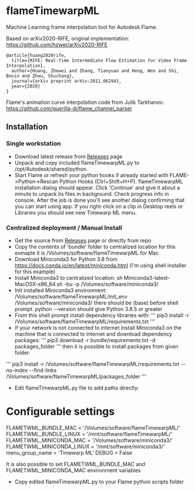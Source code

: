 # flameTimewarpML
Machine Learning frame interpolation tool for Autodesk Flame.  

Based on arXiv2020-RIFE, original implementation: https://github.com/hzwer/arXiv2020-RIFE
```
@article{huang2020rife,
  title={RIFE: Real-Time Intermediate Flow Estimation for Video Frame Interpolation},
  author={Huang, Zhewei and Zhang, Tianyuan and Heng, Wen and Shi, Boxin and Zhou, Shuchang},
  journal={arXiv preprint arXiv:2011.06294},
  year={2020}
}
```
Flame's animation curve interpolation code from Julik Tarkhanov:
https://github.com/guerilla-di/flame_channel_parser

## Installation
### Single workstation

* Download latest release from [Releases](https://github.com/talosh/flameTimewarpML/releases) page
* Unpack and copy included flameTimewarpML.py to /opt/Autodesk/shared/python.
* Start Flame or refresh your python hooks if already started with FLAME->Python->Rescan Python Hooks (Ctrl+Shift+H+P). flameTimewarpML installation dialog should appear. Click 'Continue' and give it about a minute to unpack its files in background. Check progress info in console. After the job is done you'll see another dialog confirming that you can start using app. If you right-click on a clip in Desktop reels or Libraries you should see new Timewarp ML menu.

### Centralized deployment / Manual Install

* Get the source from [Releases](https://github.com/talosh/flameTimewarpML/releases) page or directly from repo
* Copy the contents of 'bundle' folder to centralized location
for this exmaple it is /Volumes/software/flameTimewarpML for Mac
* Download Miniconda3 for Python 3.8 from https://docs.conda.io/en/latest/miniconda.html (I'm using shell installer for this example)
* Install Miniconda3 to centralized location:
sh Miniconda3-latest-MacOSX-x86_64.sh -bu -p /Volumes/software/miniconda3/
* Init installed Miniconda3 environment: 
/Volumes/software/flameTimewarpML/init_env  /Volumes/software/miniconda3/
there should be (base) before shell prompt. python --version should give Python 3.8.5 or greater
* From this shell prompt install dependency libraries with:
'''
pip3 install -r /Volumes/software/flameTimewarpML/requirements.txt
'''
* If your network is not connected to internet install Miniconda3 on the machine that is connected to internet and download dependency packages:
'''
pip3 download -r bundle/requirements.txt -d packages_folder
'''
then it is possible to install packages from given folder:

'''
pip3 install -r /Volumes/software/flameTimewarpML/requirements.txt --no-index --find-links /Volumes/software/flameTimewarpML/packages_folder
'''

* Edit flameTimewarpML.py file to add paths directly:

# Configurable settings
FLAMETWML_BUNDLE_MAC = '/Volumes/software/flameTimewarpML/'
FLAMETWML_BUNDLE_LINUX = '/mnt/software/flameTimewarpML/'
FLAMETWML_MINICONDA_MAC = '/Volumes/software/miniconda3/'
FLAMETWML_MINICONDA_LINUX = '/mnt/software/miniconda3/'
menu_group_name = 'Timewarp ML'
DEBUG = False

It is also possible to set FLAMETWML_BUNDLE_MAC and FLAMETWML_MINICONDA_MAC environment variables 

* Copy edited flameTimewarpML.py to your Flame python scripts folder